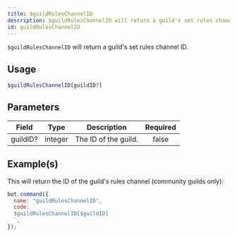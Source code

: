 ```yaml
---
title: $guildRulesChannelID
description: $guildRulesChannelID will return a guild's set rules channel ID.
id: guildRulesChannelID
---
```


`$guildRulesChannelID` will return a guild's set rules channel ID.

## Usage

```php
$guildRulesChannelID[guildID?]
```

## Parameters

| Field    | Type    | Description          | Required |
| -------- | ------- | -------------------- | :------: |
| guildID? | integer | The ID of the guild. |  false   |

## Example(s)

This will return the ID of the guild's rules channel (community guilds only):

```javascript
bot.command({
  name: "guildRulesChannelID",
  code: `
  $guildRulesChannelID[$guildID]
  `,
});
```
